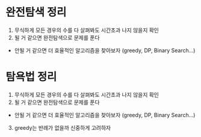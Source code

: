 # 완전탐색 정리

1. 무식하게 모든 경우의 수를 다 살펴봐도 시간초과 나지 않을지 확인
2. 될 거 같으면 완전탐색으로 문제를 푼다

-   안될 거 같으면 더 효율적인 알고리즘을 찾아보자 (greedy, DP, Binary Search...)

# 탐욕법 정리

1. 무식하게 모든 경우의 수를 다 살펴봐도 시간초과 나지 않을지 확인
2. 될 거 같으면 완전탐색으로 문제를 푼다

-   안될 거 같으면 더 효율적인 알고리즘을 찾아보자 (greedy, DP, Binary Search...)

3. greedy는 반례가 없을까 신중하게 고려하자
